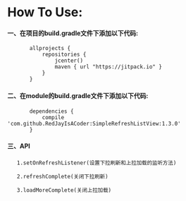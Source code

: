 # How To Use:
  #### 一、在项目的build.gradle文件下添加以下代码:
           allprojects {
               repositories {
                   jcenter()
                   maven { url "https://jitpack.io" }
               }
           } 
  #### 二、在module的build.gradle文件下添加以下代码:
           dependencies {
	      	   compile 'com.github.RedJayIsACoder:SimpleRefreshListView:1.3.0'
           }
  #### 三、API
  	   1.setOnRefreshListener(设置下拉刷新和上拉加载的监听方法)
	   
  	   2.refreshComplete(关闭下拉刷新)
	   
  	   3.loadMoreComplete(关闭上拉加载)


